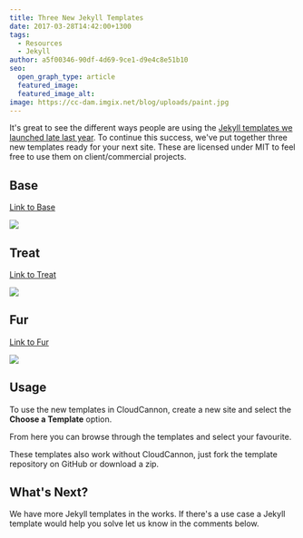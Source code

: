 ```yaml
---
title: Three New Jekyll Templates
date: 2017-03-28T14:42:00+1300
tags:
  - Resources
  - Jekyll
author: a5f00346-90df-4d69-9ce1-d9e4c8e51b10
seo:
  open_graph_type: article
  featured_image:
  featured_image_alt:
image: https://cc-dam.imgix.net/blog/uploads/paint.jpg
---
```

It's great to see the different ways people are using the [Jekyll templates we launched late last year](/announcements/2016/12/05/free-jekyll-templates/). To continue this success, we've put together three new templates ready for your next site. These are licensed under MIT to feel free to use them on client/commercial projects.

## Base

[Link to Base](https://cloudcannon.com/community/themes/base/)

![](https://cc-dam.imgix.net/blog/assets/blog/3-new-jekyll-templates/base/1.jpeg)

## Treat

[Link to Treat](https://cloudcannon.com/community/themes/treat/)

![](https://cc-dam.imgix.net/blog/assets/blog/3-new-jekyll-templates/treat/1.jpeg)

## Fur

[Link to Fur](https://cloudcannon.com/community/themes/fur/)

![](https://cc-dam.imgix.net/blog/assets/blog/3-new-jekyll-templates/fur/1.jpeg)

## Usage

To use the new templates in CloudCannon, create a new site and select the **Choose a Template** option.

From here you can browse through the templates and select your favourite.

These templates also work without CloudCannon, just fork the template repository on GitHub or download a zip.

## What's Next?

We have more Jekyll templates in the works. If there's a use case a Jekyll template would help you solve let us know in the comments below.
